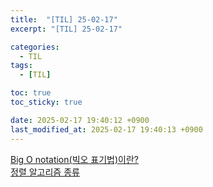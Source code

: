 ```yaml
---
title:  "[TIL] 25-02-17"
excerpt: "[TIL] 25-02-17"

categories:
  - TIL
tags:
  - [TIL]

toc: true
toc_sticky: true

date: 2025-02-17 19:40:12 +0900
last_modified_at: 2025-02-17 19:40:13 +0900
---
```


[Big O notation(빅오 표기법)이란?](https://zera1004.github.io/javascript/big-o/)  
[정렬 알고리즘 종류](https://zera1004.github.io/javascript/sorting-algoritm/)